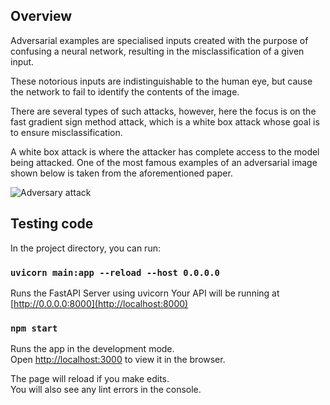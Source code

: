 ## Overview

Adversarial examples are specialised inputs created with the purpose of confusing a neural network, resulting in the misclassification of a given input. 

These notorious inputs are indistinguishable to the human eye, but cause the network to fail to identify the contents of the image. 

There are several types of such attacks, however, here the focus is on the fast gradient sign method attack, which is a white box attack whose goal is to ensure misclassification. 

A white box attack is where the attacker has complete access to the model being attacked. One of the most famous examples of an adversarial image shown below is taken from the aforementioned paper.

![Adversary attack](https://github.com/SalahMouslih/Adversary-attacks/blob/main/adversarial_example.png)


## Testing code

In the project directory, you can run:

### `uvicorn main:app --reload --host 0.0.0.0`

Runs the FastAPI Server using uvicorn
Your API will be running at  [http://0.0.0.0:8000](http://localhost:8000)

### `npm start`

Runs the app in the development mode.\
Open [http://localhost:3000](http://localhost:3000) to view it in the browser.

The page will reload if you make edits.\
You will also see any lint errors in the console.


